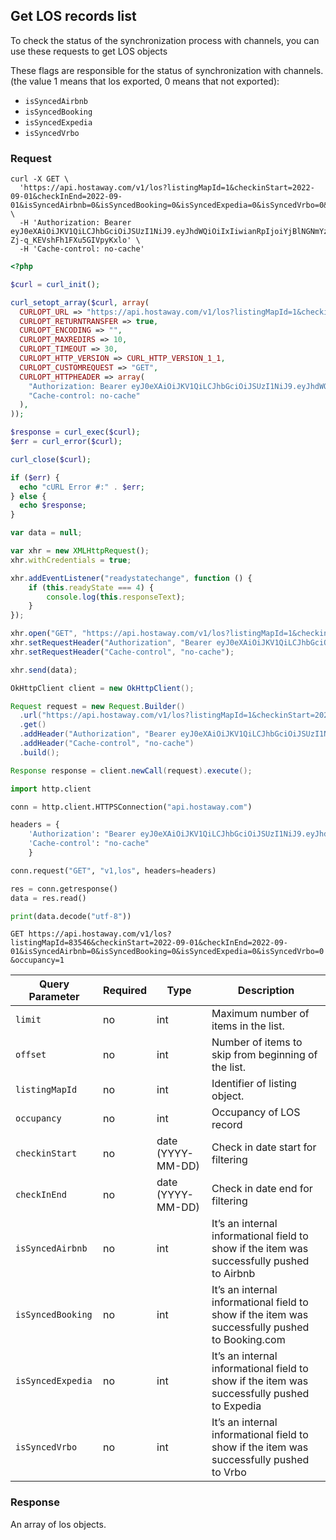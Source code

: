 ## Get LOS records list

To check the status of the synchronization process with channels, you can use these requests to get LOS objects

These flags are responsible for the status of synchronization with channels. (the value 1 means that los exported, 0 means that not exported):

- `isSyncedAirbnb`
- `isSyncedBooking`
- `isSyncedExpedia`
- `isSyncedVrbo`

### Request

```shell
curl -X GET \
  'https://api.hostaway.com/v1/los?listingMapId=1&checkinStart=2022-09-01&checkInEnd=2022-09-01&isSyncedAirbnb=0&isSyncedBooking=0&isSyncedExpedia=0&isSyncedVrbo=0&occupancy=1' \
  -H 'Authorization: Bearer eyJ0eXAiOiJKV1QiLCJhbGciOiJSUzI1NiJ9.eyJhdWQiOiIxIiwianRpIjoiYjBlNGNmYzljNWRiYWZlNjViNDRhNjVhOTJiM2FiNDQ3ZmQ2ODAxZDg3OTM4NjE2OThkMzlhOTkxZDFkZmY2ZDQ2ODI1YWUzNTcyY2JmMWMiLCJpYXQiOjE2MzEwOTYxMjIsIm5iZiI6MTYzMTA5NjEyMiwiZXhwIjoxNjk0MTY4MTIyLCJzdWIiOiIiLCJzY29wZXMiOlsiZ2VuZXJhbCJdLCJzZWNyZXRJZCI6Nn0.CYvYVdgeVZ3IMeexoykRwGozV8k1TVL7AwxYGyGHcU6aYf37bP59PWqsHJPam8l3sSFJWWecJJTFCDIKwrKR6YY_GJcSzrK5_cQJ8x4EsXFrFi2K5mvPz9UlDGSCoFEyDCP5QmCmiULb71_A-Zj-q_KEVshFh1FXu5GIVpyKxlo' \
  -H 'Cache-control: no-cache'
```

```php
<?php

$curl = curl_init();

curl_setopt_array($curl, array(
  CURLOPT_URL => "https://api.hostaway.com/v1/los?listingMapId=1&checkinStart=2022-09-01&checkInEnd=2022-09-01&isSyncedAirbnb=0&isSyncedBooking=0&isSyncedExpedia=0&isSyncedVrbo=0&occupancy=1",
  CURLOPT_RETURNTRANSFER => true,
  CURLOPT_ENCODING => "",
  CURLOPT_MAXREDIRS => 10,
  CURLOPT_TIMEOUT => 30,
  CURLOPT_HTTP_VERSION => CURL_HTTP_VERSION_1_1,
  CURLOPT_CUSTOMREQUEST => "GET",
  CURLOPT_HTTPHEADER => array(
    "Authorization: Bearer eyJ0eXAiOiJKV1QiLCJhbGciOiJSUzI1NiJ9.eyJhdWQiOiIxIiwianRpIjoiYjBlNGNmYzljNWRiYWZlNjViNDRhNjVhOTJiM2FiNDQ3ZmQ2ODAxZDg3OTM4NjE2OThkMzlhOTkxZDFkZmY2ZDQ2ODI1YWUzNTcyY2JmMWMiLCJpYXQiOjE2MzEwOTYxMjIsIm5iZiI6MTYzMTA5NjEyMiwiZXhwIjoxNjk0MTY4MTIyLCJzdWIiOiIiLCJzY29wZXMiOlsiZ2VuZXJhbCJdLCJzZWNyZXRJZCI6Nn0.CYvYVdgeVZ3IMeexoykRwGozV8k1TVL7AwxYGyGHcU6aYf37bP59PWqsHJPam8l3sSFJWWecJJTFCDIKwrKR6YY_GJcSzrK5_cQJ8x4EsXFrFi2K5mvPz9UlDGSCoFEyDCP5QmCmiULb71_A-Zj-q_KEVshFh1FXu5GIVpyKxlo",
    "Cache-control: no-cache"
  ),
));

$response = curl_exec($curl);
$err = curl_error($curl);

curl_close($curl);

if ($err) {
  echo "cURL Error #:" . $err;
} else {
  echo $response;
}
```

```javascript
var data = null;

var xhr = new XMLHttpRequest();
xhr.withCredentials = true;

xhr.addEventListener("readystatechange", function () {
    if (this.readyState === 4) {
        console.log(this.responseText);
    }
});

xhr.open("GET", "https://api.hostaway.com/v1/los?listingMapId=1&checkinStart=2022-09-01&checkInEnd=2022-09-01&isSyncedAirbnb=0&isSyncedBooking=0&isSyncedExpedia=0&isSyncedVrbo=0&occupancy=1");
xhr.setRequestHeader("Authorization", "Bearer eyJ0eXAiOiJKV1QiLCJhbGciOiJSUzI1NiJ9.eyJhdWQiOiIxIiwianRpIjoiYjBlNGNmYzljNWRiYWZlNjViNDRhNjVhOTJiM2FiNDQ3ZmQ2ODAxZDg3OTM4NjE2OThkMzlhOTkxZDFkZmY2ZDQ2ODI1YWUzNTcyY2JmMWMiLCJpYXQiOjE2MzEwOTYxMjIsIm5iZiI6MTYzMTA5NjEyMiwiZXhwIjoxNjk0MTY4MTIyLCJzdWIiOiIiLCJzY29wZXMiOlsiZ2VuZXJhbCJdLCJzZWNyZXRJZCI6Nn0.CYvYVdgeVZ3IMeexoykRwGozV8k1TVL7AwxYGyGHcU6aYf37bP59PWqsHJPam8l3sSFJWWecJJTFCDIKwrKR6YY_GJcSzrK5_cQJ8x4EsXFrFi2K5mvPz9UlDGSCoFEyDCP5QmCmiULb71_A-Zj-q_KEVshFh1FXu5GIVpyKxlo");
xhr.setRequestHeader("Cache-control", "no-cache");

xhr.send(data);
```

```java
OkHttpClient client = new OkHttpClient();

Request request = new Request.Builder()
  .url("https://api.hostaway.com/v1/los?listingMapId=1&checkinStart=2022-09-01&checkInEnd=2022-09-01&isSyncedAirbnb=0&isSyncedBooking=0&isSyncedExpedia=0&isSyncedVrbo=0&occupancy=1")
  .get()
  .addHeader("Authorization", "Bearer eyJ0eXAiOiJKV1QiLCJhbGciOiJSUzI1NiJ9.eyJhdWQiOiIxIiwianRpIjoiYjBlNGNmYzljNWRiYWZlNjViNDRhNjVhOTJiM2FiNDQ3ZmQ2ODAxZDg3OTM4NjE2OThkMzlhOTkxZDFkZmY2ZDQ2ODI1YWUzNTcyY2JmMWMiLCJpYXQiOjE2MzEwOTYxMjIsIm5iZiI6MTYzMTA5NjEyMiwiZXhwIjoxNjk0MTY4MTIyLCJzdWIiOiIiLCJzY29wZXMiOlsiZ2VuZXJhbCJdLCJzZWNyZXRJZCI6Nn0.CYvYVdgeVZ3IMeexoykRwGozV8k1TVL7AwxYGyGHcU6aYf37bP59PWqsHJPam8l3sSFJWWecJJTFCDIKwrKR6YY_GJcSzrK5_cQJ8x4EsXFrFi2K5mvPz9UlDGSCoFEyDCP5QmCmiULb71_A-Zj-q_KEVshFh1FXu5GIVpyKxlo")
  .addHeader("Cache-control", "no-cache")
  .build();

Response response = client.newCall(request).execute();
```

```python
import http.client

conn = http.client.HTTPSConnection("api.hostaway.com")

headers = {
    'Authorization': "Bearer eyJ0eXAiOiJKV1QiLCJhbGciOiJSUzI1NiJ9.eyJhdWQiOiIxIiwianRpIjoiYjBlNGNmYzljNWRiYWZlNjViNDRhNjVhOTJiM2FiNDQ3ZmQ2ODAxZDg3OTM4NjE2OThkMzlhOTkxZDFkZmY2ZDQ2ODI1YWUzNTcyY2JmMWMiLCJpYXQiOjE2MzEwOTYxMjIsIm5iZiI6MTYzMTA5NjEyMiwiZXhwIjoxNjk0MTY4MTIyLCJzdWIiOiIiLCJzY29wZXMiOlsiZ2VuZXJhbCJdLCJzZWNyZXRJZCI6Nn0.CYvYVdgeVZ3IMeexoykRwGozV8k1TVL7AwxYGyGHcU6aYf37bP59PWqsHJPam8l3sSFJWWecJJTFCDIKwrKR6YY_GJcSzrK5_cQJ8x4EsXFrFi2K5mvPz9UlDGSCoFEyDCP5QmCmiULb71_A-Zj-q_KEVshFh1FXu5GIVpyKxlo",
    'Cache-control': "no-cache"
    }

conn.request("GET", "v1,los", headers=headers)

res = conn.getresponse()
data = res.read()

print(data.decode("utf-8"))
```

`GET https://api.hostaway.com/v1/los?listingMapId=83546&checkinStart=2022-09-01&checkInEnd=2022-09-01&isSyncedAirbnb=0&isSyncedBooking=0&isSyncedExpedia=0&isSyncedVrbo=0&occupancy=1`

Query Parameter | Required | Type | Description
--------- | -------- | ---- | -----------
`limit` | no | int | Maximum number of items in the list.
`offset` | no | int | Number of items to skip from beginning of the list.
`listingMapId` | no | int | Identifier of listing object.
`occupancy` | no | int | Occupancy of LOS record
`checkinStart` | no | date (YYYY-MM-DD) | Check in date start for filtering
`checkInEnd` | no | date (YYYY-MM-DD) | Check in date end for filtering
`isSyncedAirbnb` | no | int | It’s an internal informational field to show if the item was successfully pushed to Airbnb
`isSyncedBooking` | no | int | It’s an internal informational field to show if the item was successfully pushed to Booking.com
`isSyncedExpedia` | no | int | It’s an internal informational field to show if the item was successfully pushed to Expedia
`isSyncedVrbo` | no | int | It’s an internal informational field to show if the item was successfully pushed to Vrbo

### Response

An array of los objects.
